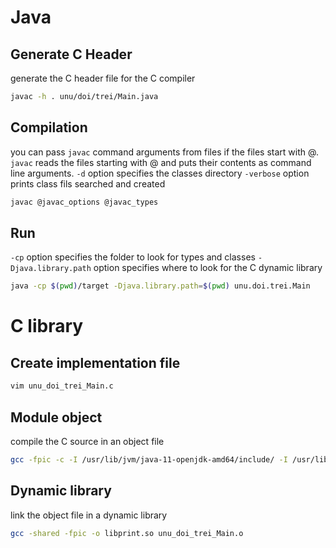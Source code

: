 # Java

## Generate C Header

generate the C header file for the C compiler
```bash
javac -h . unu/doi/trei/Main.java
```

## Compilation 

you can pass `javac` command arguments from files if the files start with @. `javac` reads the files starting with @ and puts their contents as command line arguments.
`-d` option specifies the classes directory
`-verbose` option prints class fils searched and created

```bash
javac @javac_options @javac_types
```

## Run

`-cp` option specifies the folder to look for types and classes
`-Djava.library.path` option specifies where to look for the C dynamic library

```bash
java -cp $(pwd)/target -Djava.library.path=$(pwd) unu.doi.trei.Main
```

# C library

## Create implementation file

```bash
vim unu_doi_trei_Main.c
```

## Module object
compile the C source in an object file
```bash
gcc -fpic -c -I /usr/lib/jvm/java-11-openjdk-amd64/include/ -I /usr/lib/jvm/java-11-openjdk-amd64/include/linux unu_doi_trei_Main.c
```

## Dynamic library
link the object file in a dynamic library 
```bash
gcc -shared -fpic -o libprint.so unu_doi_trei_Main.o
```


